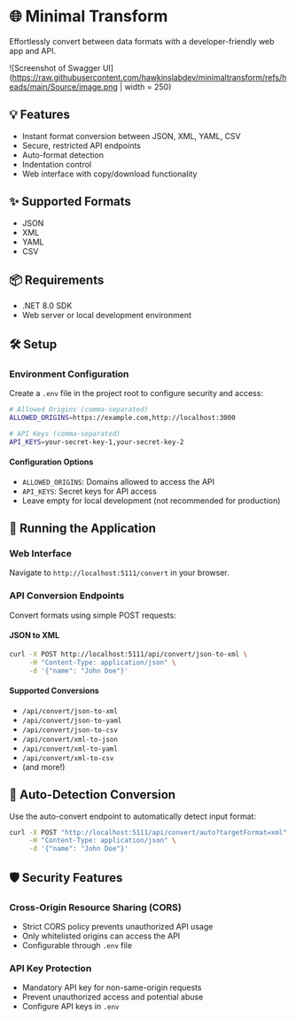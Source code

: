 # 🌐 Minimal Transform

Effortlessly convert between data formats with a developer-friendly web app and API.

![Screenshot of Swagger UI](https://raw.githubusercontent.com/hawkinslabdev/minimaltransform/refs/heads/main/Source/image.png | width = 250)


## 💡 Features
- Instant format conversion between JSON, XML, YAML, CSV
- Secure, restricted API endpoints
- Auto-format detection
- Indentation control
- Web interface with copy/download functionality

## ✨ Supported Formats
- JSON
- XML
- YAML
- CSV

## 📦 Requirements
- .NET 8.0 SDK
- Web server or local development environment

## 🛠️ Setup

### Environment Configuration
Create a `.env` file in the project root to configure security and access:

```bash
# Allowed Origins (comma-separated)
ALLOWED_ORIGINS=https://example.com,http://localhost:3000

# API Keys (comma-separated)
API_KEYS=your-secret-key-1,your-secret-key-2
```

#### Configuration Options
- `ALLOWED_ORIGINS`: Domains allowed to access the API
- `API_KEYS`: Secret keys for API access
- Leave empty for local development (not recommended for production)

## 🚀 Running the Application

### Web Interface
Navigate to `http://localhost:5111/convert` in your browser.

### API Conversion Endpoints
Convert formats using simple POST requests:

#### JSON to XML
```bash
curl -X POST http://localhost:5111/api/convert/json-to-xml \
     -H "Content-Type: application/json" \
     -d '{"name": "John Doe"}'
```

#### Supported Conversions
- `/api/convert/json-to-xml`
- `/api/convert/json-to-yaml`
- `/api/convert/json-to-csv`
- `/api/convert/xml-to-json`
- `/api/convert/xml-to-yaml`
- `/api/convert/xml-to-csv`
- (and more!)

## 🔧 Auto-Detection Conversion
Use the auto-convert endpoint to automatically detect input format:

```bash
curl -X POST "http://localhost:5111/api/convert/auto?targetFormat=xml" \
     -H "Content-Type: application/json" \
     -d '{"name": "John Doe"}'
```

## 🛡️ Security Features

### Cross-Origin Resource Sharing (CORS)
- Strict CORS policy prevents unauthorized API usage
- Only whitelisted origins can access the API
- Configurable through `.env` file

### API Key Protection
- Mandatory API key for non-same-origin requests
- Prevent unauthorized access and potential abuse
- Configure API keys in `.env`
